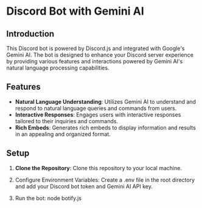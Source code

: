 # Discord Bot with Gemini AI

## Introduction

This Discord bot is powered by Discord.js and integrated with Google's Gemini AI. The bot is designed to enhance your Discord server experience by providing various features and interactions powered by Gemini AI's natural language processing capabilities.

## Features

- **Natural Language Understanding**: Utilizes Gemini AI to understand and respond to natural language queries and commands from users.
- **Interactive Responses**: Engages users with interactive responses tailored to their inquiries and commands.
- **Rich Embeds**: Generates rich embeds to display information and results in an appealing and organized format.

## Setup

1. **Clone the Repository**: Clone this repository to your local machine.

2. Configure Environment Variables: Create a .env file in the root directory and add your Discord bot token and Gemini AI API key.

3. Run the bot: node botify.js
